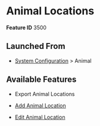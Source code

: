 # Animal Locations

**Feature ID** 3500

## Launched From

- [System Configuration](System%20Configuration.md) > Animal

## Available Features

- Export Animal Locations

- [Add Animal Location](Add%20Animal%20Location.md)

- [Edit Animal Location](Edit%20Animal%20Location.md)



































































